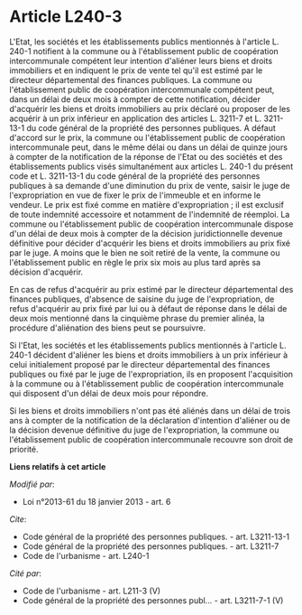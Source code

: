 # Article L240-3

L'Etat, les sociétés et les établissements publics mentionnés à l'article L. 240-1 notifient à la commune ou à
l'établissement public de coopération intercommunale compétent leur intention d'aliéner leurs biens et droits immobiliers et
en indiquent le prix de vente tel qu'il est estimé par le directeur départemental des finances publiques. La commune ou
l'établissement public de coopération intercommunale compétent peut, dans un délai de deux mois à compter de cette
notification, décider d'acquérir les biens et droits immobiliers au prix déclaré ou proposer de les acquérir à un prix
inférieur en application des articles L. 3211-7 et L. 3211-13-1 du code général de la propriété des personnes publiques. A
défaut d'accord sur le prix, la commune ou l'établissement public de coopération intercommunale peut, dans le même délai ou
dans un délai de quinze jours à compter de la notification de la réponse de l'Etat ou des sociétés et des établissements
publics visés simultanément aux articles L. 240-1 du présent code et L. 3211-13-1 du code général de la propriété des
personnes publiques à sa demande d'une diminution du prix de vente, saisir le juge de l'expropriation en vue de fixer le prix
de l'immeuble et en informe le vendeur. Le prix est fixé comme en matière d'expropriation ; il est exclusif de toute
indemnité accessoire et notamment de l'indemnité de réemploi. La commune ou l'établissement public de coopération
intercommunale dispose d'un délai de deux mois à compter de la décision juridictionnelle devenue définitive pour décider
d'acquérir les biens et droits immobiliers au prix fixé par le juge. A moins que le bien ne soit retiré de la vente, la
commune ou l'établissement public en règle le prix six mois au plus tard après sa décision d'acquérir. 

En cas de refus d'acquérir au prix estimé par le directeur départemental des finances publiques, d'absence de saisine du juge
de l'expropriation, de refus d'acquérir au prix fixé par lui ou à défaut de réponse dans le délai de deux mois mentionné dans
la cinquième phrase du premier alinéa, la procédure d'aliénation des biens peut se poursuivre. 

Si l'Etat, les sociétés et les établissements publics mentionnés à l'article L. 240-1 décident d'aliéner les biens et droits
immobiliers à un prix inférieur à celui initialement proposé par le directeur départemental des finances publiques ou fixé
par le juge de l'expropriation, ils en proposent l'acquisition à la commune ou à l'établissement public de coopération
intercommunale qui disposent d'un délai de deux mois pour répondre. 

Si les biens et droits immobiliers n'ont pas été aliénés dans un délai de trois ans à compter de la notification de la
déclaration d'intention d'aliéner ou de la décision devenue définitive du juge de l'expropriation, la commune ou
l'établissement public de coopération intercommunale recouvre son droit de priorité.

**Liens relatifs à cet article**

_Modifié par_:

  - Loi n°2013-61 du 18 janvier 2013 - art. 6

_Cite_:

  - Code général de la propriété des personnes publiques. - art. L3211-13-1
  - Code général de la propriété des personnes publiques. - art. L3211-7
  - Code de l'urbanisme - art. L240-1

_Cité par_:

  - Code de l'urbanisme - art. L211-3 (V)
  - Code général de la propriété des personnes publ... - art. L3211-7-1 (V)
